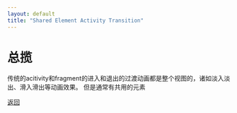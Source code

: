 ```yaml
---
layout: default
title: "Shared Element Activity Transition"
---
```

# 总揽
传统的acitivity和fragment的进入和退出的过渡动画都是整个视图的，诸如淡入淡出、滑入滑出等动画效果。
但是通常有共用的元素

[返回](./)
